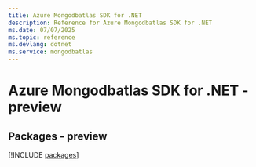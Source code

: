 ```yaml
---
title: Azure Mongodbatlas SDK for .NET
description: Reference for Azure Mongodbatlas SDK for .NET
ms.date: 07/07/2025
ms.topic: reference
ms.devlang: dotnet
ms.service: mongodbatlas
---
```

# Azure Mongodbatlas SDK for .NET - preview
## Packages - preview
[!INCLUDE [packages](mongodbatlas-index.md)]